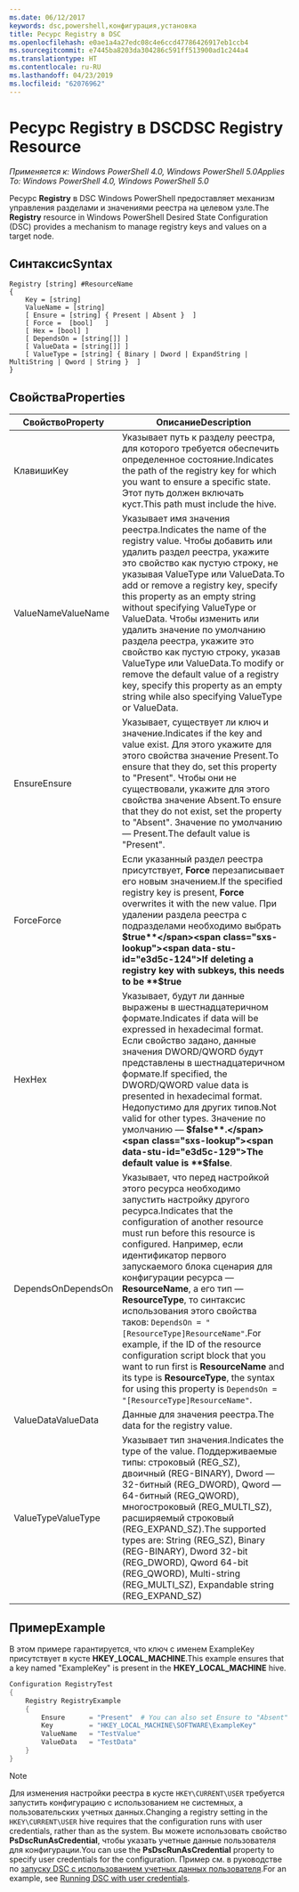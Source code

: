 ```yaml
---
ms.date: 06/12/2017
keywords: dsc,powershell,конфигурация,установка
title: Ресурс Registry в DSC
ms.openlocfilehash: e0ae1a4a27edc08c4e6ccd47786426917eb1ccb4
ms.sourcegitcommit: e7445ba8203da304286c591ff513900ad1c244a4
ms.translationtype: HT
ms.contentlocale: ru-RU
ms.lasthandoff: 04/23/2019
ms.locfileid: "62076962"
---
```

# <a name="dsc-registry-resource"></a><span data-ttu-id="e3d5c-103">Ресурс Registry в DSC</span><span class="sxs-lookup"><span data-stu-id="e3d5c-103">DSC Registry Resource</span></span>

<span data-ttu-id="e3d5c-104">_Применяется к: Windows PowerShell 4.0, Windows PowerShell 5.0_</span><span class="sxs-lookup"><span data-stu-id="e3d5c-104">_Applies To: Windows PowerShell 4.0, Windows PowerShell 5.0_</span></span>

<span data-ttu-id="e3d5c-105">Ресурс **Registry** в DSC Windows PowerShell предоставляет механизм управления разделами и значениями реестра на целевом узле.</span><span class="sxs-lookup"><span data-stu-id="e3d5c-105">The **Registry** resource in Windows PowerShell Desired State Configuration (DSC) provides a mechanism to manage registry keys and values on a target node.</span></span>

## <a name="syntax"></a><span data-ttu-id="e3d5c-106">Синтаксис</span><span class="sxs-lookup"><span data-stu-id="e3d5c-106">Syntax</span></span>

```
Registry [string] #ResourceName
{
    Key = [string]
    ValueName = [string]
    [ Ensure = [string] { Present | Absent }  ]
    [ Force =  [bool]   ]
    [ Hex = [bool] ]
    [ DependsOn = [string[]] ]
    [ ValueData = [string[]] ]
    [ ValueType = [string] { Binary | Dword | ExpandString | MultiString | Qword | String }  ]
}
```

## <a name="properties"></a><span data-ttu-id="e3d5c-107">Свойства</span><span class="sxs-lookup"><span data-stu-id="e3d5c-107">Properties</span></span>

| <span data-ttu-id="e3d5c-108">Свойство</span><span class="sxs-lookup"><span data-stu-id="e3d5c-108">Property</span></span> | <span data-ttu-id="e3d5c-109">Описание</span><span class="sxs-lookup"><span data-stu-id="e3d5c-109">Description</span></span> |
| --- | --- |
| <span data-ttu-id="e3d5c-110">Клавиши</span><span class="sxs-lookup"><span data-stu-id="e3d5c-110">Key</span></span>| <span data-ttu-id="e3d5c-111">Указывает путь к разделу реестра, для которого требуется обеспечить определенное состояние.</span><span class="sxs-lookup"><span data-stu-id="e3d5c-111">Indicates the path of the registry key for which you want to ensure a specific state.</span></span> <span data-ttu-id="e3d5c-112">Этот путь должен включать куст.</span><span class="sxs-lookup"><span data-stu-id="e3d5c-112">This path must include the hive.</span></span>|
| <span data-ttu-id="e3d5c-113">ValueName</span><span class="sxs-lookup"><span data-stu-id="e3d5c-113">ValueName</span></span>| <span data-ttu-id="e3d5c-114">Указывает имя значения реестра.</span><span class="sxs-lookup"><span data-stu-id="e3d5c-114">Indicates the name of the registry value.</span></span> <span data-ttu-id="e3d5c-115">Чтобы добавить или удалить раздел реестра, укажите это свойство как пустую строку, не указывая ValueType или ValueData.</span><span class="sxs-lookup"><span data-stu-id="e3d5c-115">To add or remove a registry key, specify this property as an empty string without specifying ValueType or ValueData.</span></span> <span data-ttu-id="e3d5c-116">Чтобы изменить или удалить значение по умолчанию раздела реестра, укажите это свойство как пустую строку, указав ValueType или ValueData.</span><span class="sxs-lookup"><span data-stu-id="e3d5c-116">To modify or remove the default value of a registry key, specify this property as an empty string while also specifying ValueType or ValueData.</span></span>|
| <span data-ttu-id="e3d5c-117">Ensure</span><span class="sxs-lookup"><span data-stu-id="e3d5c-117">Ensure</span></span>| <span data-ttu-id="e3d5c-118">Указывает, существует ли ключ и значение.</span><span class="sxs-lookup"><span data-stu-id="e3d5c-118">Indicates if the key and value exist.</span></span> <span data-ttu-id="e3d5c-119">Для этого укажите для этого свойства значение Present.</span><span class="sxs-lookup"><span data-stu-id="e3d5c-119">To ensure that they do, set this property to "Present".</span></span> <span data-ttu-id="e3d5c-120">Чтобы они не существовали, укажите для этого свойства значение Absent.</span><span class="sxs-lookup"><span data-stu-id="e3d5c-120">To ensure that they do not exist, set the property to "Absent".</span></span> <span data-ttu-id="e3d5c-121">Значение по умолчанию — Present.</span><span class="sxs-lookup"><span data-stu-id="e3d5c-121">The default value is "Present".</span></span>|
| <span data-ttu-id="e3d5c-122">Force</span><span class="sxs-lookup"><span data-stu-id="e3d5c-122">Force</span></span>| <span data-ttu-id="e3d5c-123">Если указанный раздел реестра присутствует, **Force** перезаписывает его новым значением.</span><span class="sxs-lookup"><span data-stu-id="e3d5c-123">If the specified registry key is present, **Force** overwrites it with the new value.</span></span> <span data-ttu-id="e3d5c-124">При удалении раздела реестра с подразделами необходимо выбрать **$true**</span><span class="sxs-lookup"><span data-stu-id="e3d5c-124">If deleting a registry key with subkeys, this needs to be **$true**</span></span> |
| <span data-ttu-id="e3d5c-125">Hex</span><span class="sxs-lookup"><span data-stu-id="e3d5c-125">Hex</span></span>| <span data-ttu-id="e3d5c-126">Указывает, будут ли данные выражены в шестнадцатеричном формате.</span><span class="sxs-lookup"><span data-stu-id="e3d5c-126">Indicates if data will be expressed in hexadecimal format.</span></span> <span data-ttu-id="e3d5c-127">Если свойство задано, данные значения DWORD/QWORD будут представлены в шестнадцатеричном формате.</span><span class="sxs-lookup"><span data-stu-id="e3d5c-127">If specified, the DWORD/QWORD value data is presented in hexadecimal format.</span></span> <span data-ttu-id="e3d5c-128">Недопустимо для других типов.</span><span class="sxs-lookup"><span data-stu-id="e3d5c-128">Not valid for other types.</span></span> <span data-ttu-id="e3d5c-129">Значение по умолчанию — **$false**.</span><span class="sxs-lookup"><span data-stu-id="e3d5c-129">The default value is **$false**.</span></span>|
| <span data-ttu-id="e3d5c-130">DependsOn</span><span class="sxs-lookup"><span data-stu-id="e3d5c-130">DependsOn</span></span>| <span data-ttu-id="e3d5c-131">Указывает, что перед настройкой этого ресурса необходимо запустить настройку другого ресурса.</span><span class="sxs-lookup"><span data-stu-id="e3d5c-131">Indicates that the configuration of another resource must run before this resource is configured.</span></span> <span data-ttu-id="e3d5c-132">Например, если идентификатор первого запускаемого блока сценария для конфигурации ресурса — **ResourceName**, а его тип — **ResourceType**, то синтаксис использования этого свойства таков: `DependsOn = "[ResourceType]ResourceName"`.</span><span class="sxs-lookup"><span data-stu-id="e3d5c-132">For example, if the ID of the resource configuration script block that you want to run first is **ResourceName** and its type is **ResourceType**, the syntax for using this property is `DependsOn = "[ResourceType]ResourceName"`.</span></span>|
| <span data-ttu-id="e3d5c-133">ValueData</span><span class="sxs-lookup"><span data-stu-id="e3d5c-133">ValueData</span></span>| <span data-ttu-id="e3d5c-134">Данные для значения реестра.</span><span class="sxs-lookup"><span data-stu-id="e3d5c-134">The data for the registry value.</span></span>|
| <span data-ttu-id="e3d5c-135">ValueType</span><span class="sxs-lookup"><span data-stu-id="e3d5c-135">ValueType</span></span>| <span data-ttu-id="e3d5c-136">Указывает тип значения.</span><span class="sxs-lookup"><span data-stu-id="e3d5c-136">Indicates the type of the value.</span></span> <span data-ttu-id="e3d5c-137">Поддерживаемые типы: строковый (REG_SZ), двоичный (REG-BINARY), Dword — 32-битный (REG_DWORD), Qword — 64-битный (REG_QWORD), многостроковый (REG_MULTI_SZ), расширяемый строковый (REG_EXPAND_SZ).</span><span class="sxs-lookup"><span data-stu-id="e3d5c-137">The supported types are: String (REG_SZ), Binary (REG-BINARY), Dword 32-bit (REG_DWORD), Qword 64-bit (REG_QWORD), Multi-string (REG_MULTI_SZ), Expandable string (REG_EXPAND_SZ)</span></span> |

## <a name="example"></a><span data-ttu-id="e3d5c-138">Пример</span><span class="sxs-lookup"><span data-stu-id="e3d5c-138">Example</span></span>

<span data-ttu-id="e3d5c-139">В этом примере гарантируется, что ключ с именем ExampleKey присутствует в кусте **HKEY\_LOCAL\_MACHINE**.</span><span class="sxs-lookup"><span data-stu-id="e3d5c-139">This example ensures that a key named "ExampleKey" is present in the **HKEY\_LOCAL\_MACHINE** hive.</span></span>

```powershell
Configuration RegistryTest
{
    Registry RegistryExample
    {
        Ensure      = "Present"  # You can also set Ensure to "Absent"
        Key         = "HKEY_LOCAL_MACHINE\SOFTWARE\ExampleKey"
        ValueName   = "TestValue"
        ValueData   = "TestData"
    }
}
```

> [!NOTE]
> <span data-ttu-id="e3d5c-140">Для изменения настройки реестра в кусте `HKEY\CURRENT\USER` требуется запустить конфигурацию с использованием не системных, а пользовательских учетных данных.</span><span class="sxs-lookup"><span data-stu-id="e3d5c-140">Changing a registry setting in the `HKEY\CURRENT\USER` hive requires that the configuration runs with user credentials, rather than as the system.</span></span> <span data-ttu-id="e3d5c-141">Вы можете использовать свойство **PsDscRunAsCredential**, чтобы указать учетные данные пользователя для конфигурации.</span><span class="sxs-lookup"><span data-stu-id="e3d5c-141">You can use the **PsDscRunAsCredential** property to specify user credentials for the configuration.</span></span> <span data-ttu-id="e3d5c-142">Пример см. в руководстве по [запуску DSC с использованием учетных данных пользователя](../../../configurations/runAsUser.md).</span><span class="sxs-lookup"><span data-stu-id="e3d5c-142">For an example, see [Running DSC with user credentials](../../../configurations/runAsUser.md).</span></span>
